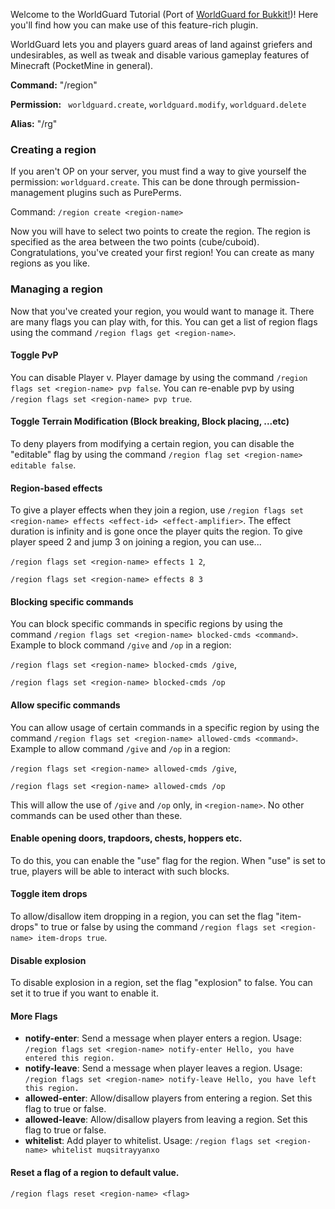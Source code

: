 Welcome to the WorldGuard Tutorial (Port of [WorldGuard for Bukkit!](https://github.com/sk89q/WorldGuard))!
Here you'll find how you can make use of this feature-rich plugin.

WorldGuard lets you and players guard areas of land against griefers and undesirables, as well as tweak and disable various gameplay features of Minecraft (PocketMine in general).

**Command:** "/region"

**Permission:** ` worldguard.create`, `worldguard.modify`, `worldguard.delete`

**Alias:** "/rg"

### Creating a region
If you aren't OP on your server, you must find a way to give yourself the permission: `worldguard.create`. This can be done through permission-management plugins such as PurePerms.

Command: `/region create <region-name>`

Now you will have to select two points to create the region. The region is specified as the area between the two points (cube/cuboid). Congratulations, you've created your first region! You can create as many regions as you like.

### Managing a region
Now that you've created your region, you would want to manage it. There are many flags you can play with, for this. You can get a list of region flags using the command `/region flags get <region-name>`.

#### Toggle PvP
You can disable Player v. Player damage by using the command `/region flags set <region-name> pvp false`. You can re-enable pvp by using `/region flags set <region-name> pvp true`.

#### Toggle Terrain Modification (Block breaking, Block placing, ...etc)
To deny players from modifying a certain region, you can disable the "editable" flag by using the command `/region flag set <region-name> editable false`.

#### Region-based effects
To give a player effects when they join a region, use `/region flags set <region-name> effects <effect-id> <effect-amplifier>`. The effect duration is infinity and is gone once the player quits the region. To give player speed 2 and jump 3 on joining a region, you can use...

`/region flags set <region-name> effects 1 2`,

`/region flags set <region-name> effects 8 3`

#### Blocking specific commands
You can block specific commands in specific regions by using the command `/region flags set <region-name> blocked-cmds <command>`. Example to block command `/give` and `/op` in a region:

`/region flags set <region-name> blocked-cmds /give`,

`/region flags set <region-name> blocked-cmds /op`

#### Allow specific commands
You can allow usage of certain commands in a specific region by using the command `/region flags set <region-name> allowed-cmds <command>`. Example to allow command `/give` and `/op` in a region:

`/region flags set <region-name> allowed-cmds /give`,

`/region flags set <region-name> allowed-cmds /op`

This will allow the use of `/give` and `/op` only, in `<region-name>`. No other commands can be used other than these.

#### Enable opening doors, trapdoors, chests, hoppers etc.
To do this, you can enable the "use" flag for the region. When "use" is set to true, players will be able to interact with such blocks.

#### Toggle item drops
To allow/disallow item dropping in a region, you can set the flag "item-drops" to true or false by using the command `/region flags set <region-name> item-drops true`.

#### Disable explosion
To disable explosion in a region, set the flag "explosion" to false. You can set it to true if you want to enable it.

#### More Flags
* **notify-enter**: Send a message when player enters a region. Usage: `/region flags set <region-name> notify-enter Hello, you have entered this region.`
* **notify-leave**: Send a message when player leaves a region. Usage: `/region flags set <region-name> notify-leave Hello, you have left this region.`
* **allowed-enter**: Allow/disallow players from entering a region. Set this flag to true or false.
* **allowed-leave**: Allow/disallow players from leaving a region. Set this flag to true or false.
* **whitelist**: Add player to whitelist. Usage: `/region flags set <region-name> whitelist muqsitrayyanxo`

#### Reset a flag of a region to default value.
`/region flags reset <region-name> <flag>`

#### 